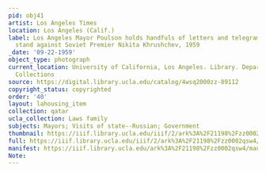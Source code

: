 ```yaml
---
pid: obj41
artist: Los Angeles Times
location: Los Angeles (Calif.)
label: Los Angeles Mayor Poulson holds handfuls of letters and telegrams supporting
  stand against Soviet Premier Nikita Khrushchev, 1959
_date: '09-22-1959'
object_type: photograph
current_location: University of California, Los Angeles. Library. Department of Special
  Collections
source: https://digital.library.ucla.edu/catalog/4wsq2000zz-89112
copyright_status: copyrighted
order: '40'
layout: lahousing_item
collection: qatar
ucla_collection: Laws family
subjects: Mayors; Visits of state--Russian; Government
thumbnail: https://iiif.library.ucla.edu/iiif/2/ark%3A%2F21198%2Fzz0002qsw4/full/250,/0/default.jpg
full: https://iiif.library.ucla.edu/iiif/2/ark%3A%2F21198%2Fzz0002qsw4/full/600,/0/default.jpg
manifest: https://iiif.library.ucla.edu/ark%3A%2F21198%2Fzz0002qsw4/manifest
Note: 
---
```

